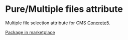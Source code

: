 # Pure/Multiple files attribute
Multiple file selection attribute for CMS [Concrete5](https://www.concrete5.org/).

[Package in marketplace](https://www.concrete5.org/marketplace/addons/multiple-files-attribute1/)
